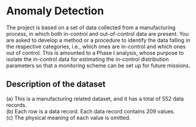 # Anomaly Detection

The project is based on a set of data collected from a manufacturing process, in which both in-control and out-of-control data are present. You are asked to develop a method or a procedure to identify the data falling in the respective categories, i.e., which ones are in-control and which ones out of control. This is amounted to a Phase I analysis, whose purpose to isolate the in-control data for estimating the in-control distribution parameters so that a monitoring scheme can be set up for future missions.

## Description of the dataset

(a) This is a manufacturing related dataset, and it has a total of 552 data records.   
(b) Each row is a data record. Each data record contains 209 values.   
(c) The physical meaning of each value is omitted.
